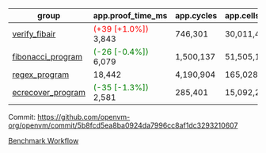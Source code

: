 | group | app.proof_time_ms | app.cycles | app.cells_used | leaf.proof_time_ms | leaf.cycles | leaf.cells_used |
| -- | -- | -- | -- | -- | -- | -- |
| [verify_fibair](https://github.com/openvm-org/openvm/blob/benchmark-results/benchmarks-pr/1206/verify_fibair-5b8fcd5ea8ba0924da7996cc8af1dc3293210607.md) |<span style='color: red'>(+39 [+1.0%])</span> 3,843 |  746,301 |  30,011,454 |- | - | - |
| [fibonacci_program](https://github.com/openvm-org/openvm/blob/benchmark-results/benchmarks-pr/1206/fibonacci-5b8fcd5ea8ba0924da7996cc8af1dc3293210607.md) |<span style='color: green'>(-26 [-0.4%])</span> 6,079 |  1,500,137 |  51,505,102 |- | - | - |
| [regex_program](https://github.com/openvm-org/openvm/blob/benchmark-results/benchmarks-pr/1206/regex-5b8fcd5ea8ba0924da7996cc8af1dc3293210607.md) | 18,442 |  4,190,904 |  165,028,173 |- | - | - |
| [ecrecover_program](https://github.com/openvm-org/openvm/blob/benchmark-results/benchmarks-pr/1206/ecrecover-5b8fcd5ea8ba0924da7996cc8af1dc3293210607.md) |<span style='color: green'>(-35 [-1.3%])</span> 2,581 |  285,401 |  15,092,297 |- | - | - |


Commit: https://github.com/openvm-org/openvm/commit/5b8fcd5ea8ba0924da7996cc8af1dc3293210607

[Benchmark Workflow](https://github.com/openvm-org/openvm/actions/runs/12724937722)
